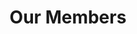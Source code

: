 ---
layout: members
title: Our Members
permalink: /members
officers:
  President:
    Jorge Nario:
      year: "CAS 2020"
      img: "beta/jorge.jpg"
      social:
        email: "jmnario@bu.edu"
  Vice President:
    Rudhra Raveendran:
      year: "CAS 2020"
      img: "alpha/rudy.png"
      social:
        facebook: "https://www.facebook.com/sooperooday/"
        twitter: "https://twitter.com/sooperooday"
        linkedin: "https://www.linkedin.com/in/rooday/"
        github: "https://github.com/ROODAY"
        email: "rooday@bu.edu"
  Secretary:
    Rachel Yang:
      year: "ENG 2020"
      img: "alpha/rachel.png"
      social:
        linkedin: "https://www.linkedin.com/in/rachel-yang-76049312b/"
        email: "ryang3@bu.edu"
  Treasurer:
    Sumara Ali:
      year: "CAS 2021"
      img: "alpha/sumara.jpg"
      social:
        linkedin: "https://www.linkedin.com/in/sumara-ali/"
        github: "https://github.com/sumara523"
        email: "alisum@bu.edu"
  Director of Operations:
    Nick Ni:
      year: "CAS 2021"
      img: "beta/nick.jpg"
      social:
        email: "ni@bu.edu"
  Director of Recruitment:
    Alan Burstein:
      year: "CAS 2020"
      img: "alpha/alan.jpg"
      social:
        facebook: "https://www.facebook.com/alan.burstein.560"
        linkedin: "https://www.linkedin.com/in/alan-burstein/"
        github: "https://github.com/osirissc2"
        email: "alanbur@bu.edu"
  Director of Internal Development:
    Michael Djaballah:
      year: "CAS 2020"
      img: "beta/mike.png"
      social:
        email: "madjabal@bu.edu"
  Director of Marketing:
    Savannah Cardenas:
      year: "CAS 2021"
      img: "gamma/savannah.png"
      social:
        email: "scarden@bu.edu"
members:
  Alpha Class:
    Alan Burstein:
      year: "CAS 2020"
      img: "alpha/alan.jpg"
      social:
        facebook: "https://www.facebook.com/alan.burstein.560"
        linkedin: "https://www.linkedin.com/in/alan-burstein/"
        github: "https://github.com/osirissc2"
        email: "alanbur@bu.edu"
    Brian He:
      year: "ENG 2020"
      img: "alpha/brian.jpg"
      social:
        linkedin: "https://www.linkedin.com/in/brian-he/"
        github: "https://github.com/brianhe12"
        email: "brianhe@bu.edu"
    Jason Cho:
      year: "CAS 2020"
      img: "alpha/jason.jpg"
      social:
        linkedin: "https://www.linkedin.com/in/jason-j-cho/"
        github: "https://github.com/jjuncho"
        email: "jjuncho@bu.edu"
    Jinghu Lei:
      year: "CAS 2020"
      img: "alpha/jinghu.jpg"
      social:
        linkedin: "https://www.linkedin.com/in/jinghu-lei/"
        github: "https://github.com/jinghul"
        email: "jinghul@bu.edu"
    Julius Frost:
      year: "CAS 2021"
      img: "alpha/julius.jpg"
      social:
        facebook: "https://www.facebook.com/JuliusFrost0"
        twitter: "https://twitter.com/Julius_Frost"
        linkedin: "https://www.linkedin.com/in/juliusfrost/"
        github: "https://github.com/juliusfrost"
        email: "juliusf@bu.edu"
    Rachel Yang:
      year: "ENG 2020"
      img: "alpha/rachel.png"
      social:
        linkedin: "https://www.linkedin.com/in/rachel-yang-76049312b/"
        email: "ryang3@bu.edu"
    Rudhra Raveendran:
      year: "CAS 2020"
      img: "alpha/rudy.png"
      social:
        facebook: "https://www.facebook.com/sooperooday/"
        twitter: "https://twitter.com/sooperooday"
        linkedin: "https://www.linkedin.com/in/rooday/"
        github: "https://github.com/ROODAY"
        email: "rooday@bu.edu"
    Sumara Ali:
      year: "CAS 2021"
      img: "alpha/sumara.jpg"
      social:
        linkedin: "https://www.linkedin.com/in/sumara-ali/"
        github: "https://github.com/sumara523"
        email: "alisum@bu.edu"
  Beta Class:
    Benji Spetter-Goldstein:
      year: "CAS 2021"
      img: "beta/benji.jpg"
      social:
        email: "benjisg@bu.edu"
    Cali Dolfi:
      year: "CAS 2021"
      img: "beta/cali.jpg"
      social:
        email: "cdolfi@bu.edu"
    Darcy Meyer:
      year: "CAS 2022"
      img: "beta/darcy.jpg"
      social:
        email: "darcym@bu.edu"
    Deren Singh:
      year: "CAS 2021"
      img: "beta/deren.jpg"
      social:
        email: "dvsingh@bu.edu"
    Gabrielle Chan:
      year: "ENG 2021"
      img: "beta/gabrielle.jpg"
      social:
        email: "gschan@bu.edu"
    Jason Li:
      year: "CAS 2022"
      img: "beta/jason.jpg"
      social:
        email: "jfli@bu.edu"
    Jorge Nario:
      year: "CAS 2020"
      img: "beta/jorge.jpg"
      social:
        email: "jmnario@bu.edu"
    Joshua Pei:
      year: "2021"
      img: "beta/josh.jpg"
      social:
        email: "joshpei@bu.edu"
    Melissa Lopez:
      year: "CAS 2021"
      img: "beta/melissa.jpg"
      social:
        email: "mlopez99@bu.edu"
    Michael Djaballah:
      year: "CAS 2020"
      img: "beta/mike.png"
      social:
        email: "madjabal@bu.edu"
    Nick Ni:
      year: "CAS 2021"
      img: "beta/nick.jpg"
      social:
        email: "ni@bu.edu"
    Ning Wang:
      year: "CAS 2021"
      img: "beta/ning.jpg"
      social:
        email: "ningw22@bu.edu"
    Normandie Essig:
      year: "CAS 2020"
      img: "beta/normandie.jpg"
      social:
        email: "nessig@bu.edu"
    Priya Kumari:
      year: "CAS/QST 2021"
      img: "beta/priya.jpg"
      social:
        email: "pkumari@bu.edu"
    Vivian Gunawan:
      year: "CAS 2021"
      img: "beta/vivian.jpg"
      social:
        email: "vgunawan@bu.edu"
    Warren Partridge:
      year: "CAS 2020"
      img: "beta/warren.jpg"
      social:
        website: "http://warrenpartridge.me"
        linkedin: "https://www.linkedin.com/in/wpartridge/"
        github: "https://github.com/Warren-Partridgec"
        email: "wpartrid@bu.edu"
  Gamma Class:
    Conor Walsh:
      year: "CAS 2023"
      img: "gamma/conor.png"
      social:
        email: "cewalsh@bu.edu"
    Delaine Rogers:
      year: "CAS 2021"
      img: "gamma/delaine.png"
      social:
        email: "darogers@bu.edu"
    Eren Budur:
      year: "CAS 2023"
      img: "gamma/eren.png"
      social:
        email: "ebudur@bu.edu"
    Harry Feng:
      year: "CAS 2020"
      img: "gamma/harry.png"
      social:
        email: "hfeng125@bu.edu"
    Hunter Chun:
      year: "CAS 2021"
      img: "gamma/hunter.png"
      social:
        email: "hunterch@bu.edu"
    Ishmael Perez:
      year: "CAS 2020"
      img: "default.jpg"
      social:
        email: "ishperez@bu.edu"
    Jae Hong Lee:
      year: "CAS 2023"
      img: "gamma/hong.png"
      social:
        email: "jhonglee@bu.edu"
    John Bolognino:
      year: "CAS 2023"
      img: "gamma/john.png"
      social:
        email: "jcbolo@bu.edu"
    Joshua Bassin:
      year: "ENG 2020"
      img: "gamma/joshua.png"
      social:
        email: "jbassin@bu.edu"
    Justin Sayah:
      year: "CAS 2023"
      img: "gamma/justin.png"
      social:
        email: "jsayah@bu.edu"
    Linsy Wang:
      year: "CAS/CFA 2022"
      img: "gamma/linsy.png"
      social:
        email: "linsyw@bu.edu"
    Noah Jean-Baptiste:
      year: "CAS 2023"
      img: "gamma/noah.png"
      social:
        email: "noahjb@bu.edu"
    Patrick Kuzdzal:
      year: "CAS 2023"
      img: "gamma/pat.png"
      social:
        email: "pkuzdzal@bu.edu"
    Savannah Cardenas:
      year: "CAS 2021"
      img: "gamma/savannah.png"
      social:
        email: "scarden@bu.edu"
    Seonghoo Kim:
      year: "CAS 2023"
      img: "gamma/seonghoo.png"
      social:
        email: "shkim219@bu.edu"
    Shawn Lin:
      year: "GRS 2020"
      img: "gamma/shawn.png"
      social:
        email: "shawnlin@bu.edu"
    Vitor Vicente:
      year: "CAS 2023"
      img: "gamma/vitor.png"
      social:
        facebook: "https://www.facebook.com/profile.php?id=100001840904972"
        linkedin: "https://www.linkedin.com/in/vítor-vicente/"
        github: "https://github.com/vitorvicente"
        email: "vitor@bu.edu"
    Zhenghui Wang:
      year: "CAS 2022"
      img: "gamma/zhenghui.png"
      social:
        email: "zwan1312@bu.edu"
alumni:
  Ivorine Do:
    year: "CAS/QST 2019"
    desc: "Beta Class"
    img: "beta/ivorine.jpg"
    social:
      email: "ido@bu.edu"
  Lisa Vu:
    year: "CAS 2020"
    desc: "Gamma Class"
    img: "gamma/lisa.png"
    social:
      linkedin: "https://www.linkedin.com/in/lisaqvu/"
      email: "lisaqv@bu.edu"
---